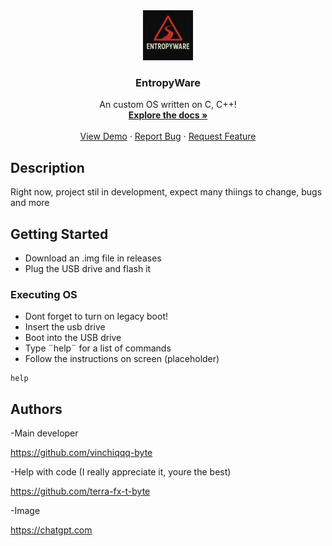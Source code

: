 <div align="center">
  <a href="https://github.com/vinchiqqq-byte/EntropyWare">
    <img src="logo.png" alt="Logo" width="80" height="80">
  </a>

  <h3 align="center">EntropyWare</h3>

  <p align="center">
    An custom OS written on C, C++!
    <br />
    <a href="https://github.com/vinchiqqq-byte/EntropyWare"><strong>Explore the docs »</strong></a>
    <br />
    <br />
    <a href="https://github.com/vinchiqqq-byte/EntropyWare">View Demo</a>
    &middot;
    <a href="https://github.com/othneildrew/Best-README-Template/issues/new?labels=bug&template=bug-report---.md">Report Bug</a>
    &middot;
    <a href="https://github.com/othneildrew/Best-README-Template/issues/new?labels=enhancement&template=feature-request---.md">Request Feature</a>
  </p>
</div>




## Description

Right now, project stil in development, expect many thiings to change,
bugs and more

## Getting Started

* Download an .img file in releases
* Plug the USB drive and flash it

### Executing OS

* Dont forget to turn on legacy boot!
* Insert the usb drive
* Boot into the USB drive
* Type ¨help¨ for a list of commands
* Follow the instructions on screen (placeholder)

```
help
```

## Authors

-Main developer

https://github.com/vinchiqqq-byte

-Help with code (I really appreciate it, youre the best)

https://github.com/terra-fx-t-byte

-Image

https://chatgpt.com

